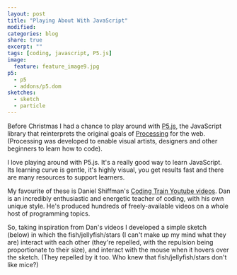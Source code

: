 ```yaml
---
layout: post
title: "Playing About With JavaScript"
modified:
categories: blog
share: true
excerpt: ""
tags: [coding, javascript, P5.js]
image:
  feature: feature_image9.jpg
p5:
  - p5
  - addons/p5.dom
sketches:
  - sketch
  - particle
---
```


Before Christmas I had a chance to play around with [P5.js](https://p5js.org/), the JavaScript library that reinterprets the original goals  of [Processing](https://processing.org/) for the web. (Processing was developed to enable visual artists, designers and other beginners to learn how to code). 

I love playing around with P5.js. It's a really good way to learn JavaScript. Its learning curve is gentle, it's highly visual, you get results fast and there are many resources to support learners. 

My favourite of these is Daniel Shiffman's [Coding Train Youtube videos](https://www.youtube.com/channel/UCvjgXvBlbQiydffZU7m1_aw). Dan is an incredibly enthusiastic and energetic teacher of coding, with his own unique style. He's produced hundreds of freely-available videos on a whole host of programming topics.

So, taking inspiration from Dan's videos I developed a simple sketch (below) in which the fish/jellyfish/stars (I can't make up my mind what they are) interact with each other (they're repelled, with the repulsion being proportionate to their size), and interact with the mouse when it hovers over the sketch. (They repelled by it too. Who knew that fish/jellyfish/stars don't like mice?)

<div id="sketch" style="height: 400px; position:relative;" ></div>
